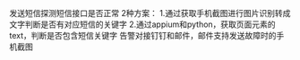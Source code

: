 发送短信探测短信接口是否正常
2种方案：
1.通过获取手机截图进行图片识别转成文字判断是否有对应短信的关键字
2.通过appium和python，获取页面元素的text，判断是否包含短信关键字
告警对接钉钉和邮件，邮件支持发送故障时的手机截图
